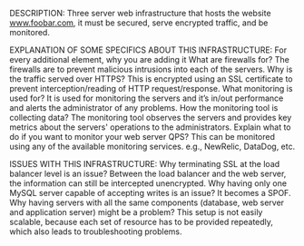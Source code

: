 DESCRIPTION:
Three server web infrastructure that hosts the website www.foobar.com, it must be secured, serve encrypted traffic, and be monitored.

EXPLANATION OF SOME SPECIFICS ABOUT THIS INFRASTRUCTURE:
For every additional element, why you are adding it
What are firewalls for?
The firewalls are to prevent malicious intrusions into each of the servers.
Why is the traffic served over HTTPS?
This is encrypted using an SSL certificate to prevent interception/reading of HTTP request/response.
What monitoring is used for?
It is used for monitoring the servers and it’s in/out performance and alerts the administrator of any problems.
How the monitoring tool is collecting data?
The monitoring tool observes the servers and provides key metrics about the servers' operations to the administrators.
Explain what to do if you want to monitor your web server QPS?
This can be monitored using any of the available monitoring services. e.g., NewRelic, DataDog, etc.

ISSUES WITH THIS INFRASTRUCTURE:
Why terminating SSL at the load balancer level is an issue?
Between the load balancer and the web server, the information can still be intercepted unencrypted.
Why having only one MySQL server capable of accepting writes is an issue?
It becomes a SPOF.
Why having servers with all the same components (database, web server and application server) might be a problem?
This setup is not easily scalable, because each set of resource has to be provided repeatedly, which also leads to troubleshooting problems.
